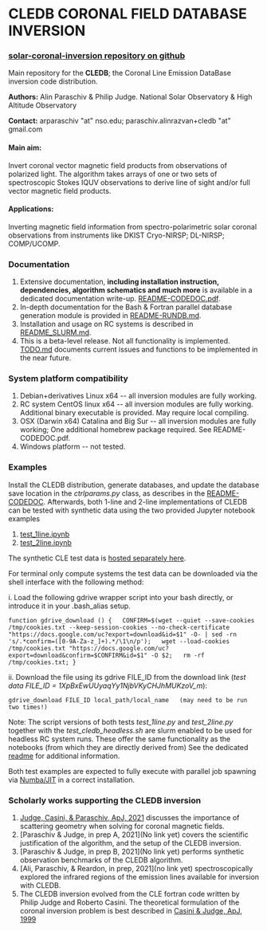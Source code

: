 # **CLEDB CORONAL FIELD DATABASE INVERSION**
### [solar-coronal-inversion repository on github](https://github.com/arparaschiv/solar-coronal-inversion/)

Main repository for the **CLEDB**; the Coronal Line Emission DataBase inversion code distribution.

**Authors:** Alin Paraschiv & Philip Judge. National Solar Observatory & High Altitude Observatory

**Contact:** arparaschiv "at" nso.edu; paraschiv.alinrazvan+cledb "at" gmail.com

#### **Main aim:** 
Invert coronal vector magnetic field products from observations of polarized light. 
The algorithm takes arrays of one or two sets of spectroscopic Stokes IQUV observations
to derive line of sight and/or full vector magnetic field products.

#### **Applications:** 
Inverting magnetic field information from spectro-polarimetric solar coronal observations from instruments like DKIST Cryo-NIRSP; DL-NIRSP; COMP/UCOMP.

### **Documentation**

1. Extensive documentation, **including installation instruction, dependencies, algorithm schematics and much more** is available in a dedicated documentation write-up. [README-CODEDOC.pdf](./codedoc-latex/README-CODEDOC.pdf).
2. In-depth documentation for the Bash & Fortran parallel database generation module is provided in [README-RUNDB.md](./CLEDB_BUILD/README-RUNDB.md).
3. Installation and usage on RC systems is described in [README_SLURM.md](./README_SLURM.md).
4. This is a beta-level release. Not all functionality is implemented. [TODO.md](./TODO.md) documents current issues and functions to be implemented in the near future.
### **System platform compatibility**

1. Debian+derivatives Linux x64           -- all inversion modules are fully working.
2. RC system CentOS linux x64             -- all inversion modules are fully working. Additional binary executable is provided. May require local compiling.
3. OSX (Darwin x64) Catalina and Big Sur  -- all inversion modules are fully working; One additional homebrew package required. See README-CODEDOC.pdf.
4. Windows platform                       -- not tested.

### **Examples**
Install the CLEDB distribution, generate databases, and update the database save location in the *ctrlparams.py* class, as describes in the [README-CODEDOC](./codedoc-latex/README-CODEDOC.pdf).
Afterwards, both 1-line and 2-line implementations of CLEDB can be tested with synthetic data using the two provided Jupyter notebook examples

1. [test_1line.ipynb](./test_1line.ipynb)
2. [test_2line.ipynb](./test_2line.ipynb)


The synthetic CLE test data is [hosted separately here](https://drive.google.com/file/d/1XpBxEwUUyaqYy1NjbVKyCHJhMUKzoV_m/view?usp=sharing).

For terminal only compute systems the test data can be downloaded via the shell interface with the following method:

i. Load the following gdrive wrapper script into your bash directly, or introduce it in your .bash_alias setup.

    function gdrive_download () {   CONFIRM=$(wget --quiet --save-cookies /tmp/cookies.txt --keep-session-cookies --no-check-certificate "https://docs.google.com/uc?export=download&id=$1" -O- | sed -rn 's/.*confirm=([0-9A-Za-z_]+).*/\1\n/p');   wget --load-cookies /tmp/cookies.txt "https://docs.google.com/uc?export=download&confirm=$CONFIRM&id=$1" -O $2;   rm -rf /tmp/cookies.txt; }

ii. Download the file using its gdrive FILE_ID from the download link (*test data FILE_ID = 1XpBxEwUUyaqYy1NjbVKyCHJhMUKzoV_m*):

    gdrive_download FILE_ID local_path/local_name   (may need to be run two times!)

Note: The script versions of both tests *test_1line.py* and *test_2line.py* together with the *test_cledb_headless.sh* are slurm enabled to be used for headless RC system runs. 
These offer the same functionality as the notebooks (from which they are directly derived from) See the dedicated [readme](./README_SLURM.md) for additional information.

Both test examples are expected to fully execute with parallel job spawning via [Numba/JIT](https://numba.readthedocs.io/en/0.53.1/) in a correct installation.


### **Scholarly works supporting the CLEDB inversion**
1. [Judge, Casini, & Paraschiv, ApJ, 2021](https://ui.adsabs.harvard.edu/abs/2021ApJ...912...18J/abstract) 
discusses the importance of scattering geometry when solving for coronal magnetic fields.
2. [Paraschiv & Judge, in prep A, 2021](No link yet) covers the scientific justification of the algorithm, and the setup of the CLEDB inversion.
3. [Paraschiv & Judge, in prep B, 2021](No link yet) performs synthetic observation benchmarks of the CLEDB algorithm.
4. [Ali, Paraschiv, & Reardon, in prep, 2021](no link yet) spectroscopically explored the infrared regions of 
    the emission lines available for inversion with CLEDB. 
5. The CLEDB inversion evolved from the CLE fortran code written by Philip Judge and Roberto Casini. 
The theoretical formulation of the coronal inversion problem is best described in [Casini & Judge, ApJ, 1999](https://ui.adsabs.harvard.edu/abs/1999ApJ...522..524C/abstract)